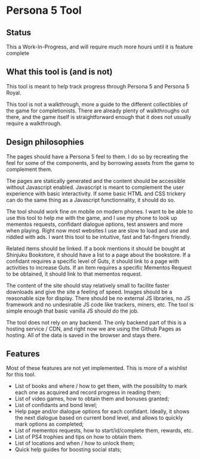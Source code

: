 # Persona 5 Tool

## Status

This a Work-In-Progress, and will require much more hours until it is feature complete

## What this tool is (and is not)

This tool is meant to help track progress through Persona 5 and Persona 5 Royal.

This tool is not a walkthrough, more a guide to the different collectibles of the game for completionists. There are already plenty of walkthroughs out there, and the game itself is straightforward enough that it does not usually require a walkthrough.

## Design philosophies

The pages should have a Persona 5 feel to them. I do so by recreating the feel for some of the components, and by borrowing assets from the game to complement them.

The pages are statically generated and the content should be accessible without Javascript enabled. Javascript is meant to complement the user experience with basic interactivity. If some basic HTML and CSS trickery can do the same thing as a Javascript functionnality, it should do so.

The tool should work fine on mobile on modern phones. I want to be able to use this tool to help me with the game, and I use my phone to look up mementos requests, confidant dialogue options, test answers and more when playing. Right now most websites I use are slow to load and use and riddled with ads. I want this tool to be intuitive, fast and fat-fingers friendly.

Related items should be linked. If a book mentions it should be bought at Shinjuku Bookstore, it should have a list to a page about the bookstore. If a confidant requires a specific level of Guts, it should link to a page with activities to increase Guts. If an item requires a specific Mementos Request to be obtained, it should link to that mementos request.

The content of the site should stay relatively small to facilite faster downloads and give the site a feeling of speed. Images should be a reasonable size for display. There should be no external JS libraries, no JS framework and no undesirable JS code like trackers, miners, etc. The tool is simple enough that basic vanilla JS should do the job.

The tool does not rely on any backend. The only backend part of this is a hosting service / CDN, and right now we are using the Github Pages as hosting. All of the data is saved in the browser and stays there.

## Features

Most of these features are not yet implemented. This is more of a wishlist for this tool.

* List of books and where / how to get them, with the possiblity to mark each one as acquired and record progress in reading them;
* List of video games, how to obtain them and bonuses granted;
* List of confidants and bond level;
* Help page and/or dialogue options for each confidant. Ideally, it shows the next dialogue based on current bond level, and allows to quickly mark options as completed;
* List of mementos requests, how to start/id/complete them, rewards, etc.
* List of PS4 trophies and tips on how to obtain them.
* List of locations and when / how to unlock them;
* Quick help guides for boosting social stats;

